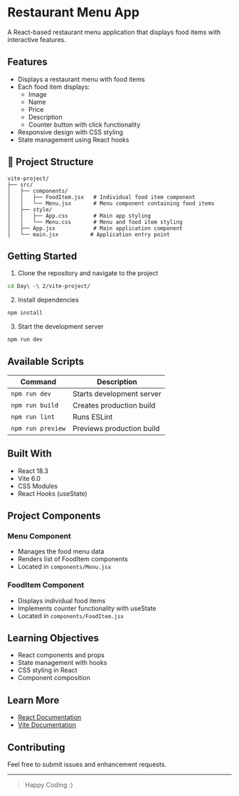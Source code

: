 # Restaurant Menu App

A React-based restaurant menu application that displays food items with interactive features.

## Features

- Displays a restaurant menu with food items
- Each food item displays:
  - Image
  - Name
  - Price
  - Description
  - Counter button with click functionality
- Responsive design with CSS styling
- State management using React hooks


## 📁 Project Structure
```text
vite-project/
├── src/
│   ├── components/
│   │   ├── FoodItem.jsx   # Individual food item component
│   │   └── Menu.jsx       # Menu component containing food items
│   ├── style/
│   │   ├── App.css        # Main app styling
│   │   └── Menu.css       # Menu and food item styling
│   ├── App.jsx            # Main application component
│   └── main.jsx          # Application entry point
```

## Getting Started

1. Clone the repository and navigate to the project
```bash
cd Day\ -\ 2/vite-project/
```

2. Install dependencies
```bash
npm install
```

3. Start the development server
```bash
npm run dev
```

## Available Scripts

| Command | Description |
|---------|-------------|
| `npm run dev` | Starts development server |
| `npm run build` | Creates production build |
| `npm run lint` | Runs ESLint |
| `npm run preview` | Previews production build |

## Built With

- React 18.3
- Vite 6.0
- CSS Modules
- React Hooks (useState)

## Project Components

### Menu Component
- Manages the food menu data
- Renders list of FoodItem components
- Located in `components/Menu.jsx`

### FoodItem Component
- Displays individual food items
- Implements counter functionality with useState
- Located in `components/FoodItem.jsx`

## Learning Objectives

- React components and props
- State management with hooks
- CSS styling in React
- Component composition

## Learn More

- [React Documentation](https://reactjs.org/docs)
- [Vite Documentation](https://vitejs.dev/guide/)

## Contributing

Feel free to submit issues and enhancement requests.

---
>Happy Coding :)